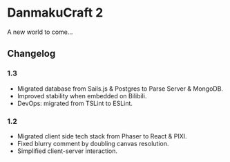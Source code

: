 # DanmakuCraft 2

A new world to come...

## Changelog

### 1.3

- Migrated database from Sails.js & Postgres to Parse Server & MongoDB.
- Improved stability when embedded on Bilibili.
- DevOps: migrated from TSLint to ESLint.

### 1.2

- Migrated client side tech stack from Phaser to React & PIXI.
- Fixed blurry comment by doubling canvas resolution.
- Simplified client-server interaction.
